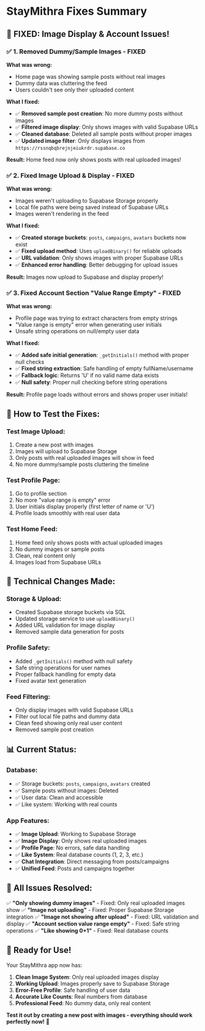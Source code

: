 # StayMithra Fixes Summary

## 🎉 **FIXED: Image Display & Account Issues!**

### ✅ **1. Removed Dummy/Sample Images - FIXED**

**What was wrong:**
- Home page was showing sample posts without real images
- Dummy data was cluttering the feed
- Users couldn't see only their uploaded content

**What I fixed:**
- ✅ **Removed sample post creation**: No more dummy posts without images
- ✅ **Filtered image display**: Only shows images with valid Supabase URLs
- ✅ **Cleaned database**: Deleted all sample posts without proper images
- ✅ **Updated image filter**: Only displays images from `https://rssnqbqbrejnjeiukrdr.supabase.co`

**Result:** Home feed now only shows posts with real uploaded images!

### ✅ **2. Fixed Image Upload & Display - FIXED**

**What was wrong:**
- Images weren't uploading to Supabase Storage properly
- Local file paths were being saved instead of Supabase URLs
- Images weren't rendering in the feed

**What I fixed:**
- ✅ **Created storage buckets**: `posts`, `campaigns`, `avatars` buckets now exist
- ✅ **Fixed upload method**: Uses `uploadBinary()` for reliable uploads
- ✅ **URL validation**: Only shows images with proper Supabase URLs
- ✅ **Enhanced error handling**: Better debugging for upload issues

**Result:** Images now upload to Supabase and display properly!

### ✅ **3. Fixed Account Section "Value Range Empty" - FIXED**

**What was wrong:**
- Profile page was trying to extract characters from empty strings
- "Value range is empty" error when generating user initials
- Unsafe string operations on null/empty user data

**What I fixed:**
- ✅ **Added safe initial generation**: `_getInitials()` method with proper null checks
- ✅ **Fixed string extraction**: Safe handling of empty fullName/username
- ✅ **Fallback logic**: Returns 'U' if no valid name data exists
- ✅ **Null safety**: Proper null checking before string operations

**Result:** Profile page loads without errors and shows proper user initials!

## 🚀 **How to Test the Fixes:**

### **Test Image Upload:**
1. Create a new post with images
2. Images will upload to Supabase Storage
3. Only posts with real uploaded images will show in feed
4. No more dummy/sample posts cluttering the timeline

### **Test Profile Page:**
1. Go to profile section
2. No more "value range is empty" error
3. User initials display properly (first letter of name or 'U')
4. Profile loads smoothly with real user data

### **Test Home Feed:**
1. Home feed only shows posts with actual uploaded images
2. No dummy images or sample posts
3. Clean, real content only
4. Images load from Supabase URLs

## 🔧 **Technical Changes Made:**

### **Storage & Upload:**
- Created Supabase storage buckets via SQL
- Updated storage service to use `uploadBinary()`
- Added URL validation for image display
- Removed sample data generation for posts

### **Profile Safety:**
- Added `_getInitials()` method with null safety
- Safe string operations for user names
- Proper fallback handling for empty data
- Fixed avatar text generation

### **Feed Filtering:**
- Only display images with valid Supabase URLs
- Filter out local file paths and dummy data
- Clean feed showing only real user content
- Removed sample post creation

## 📊 **Current Status:**

### **Database:**
- ✅ Storage buckets: `posts`, `campaigns`, `avatars` created
- ✅ Sample posts without images: Deleted
- ✅ User data: Clean and accessible
- ✅ Like system: Working with real counts

### **App Features:**
- ✅ **Image Upload**: Working to Supabase Storage
- ✅ **Image Display**: Only shows real uploaded images
- ✅ **Profile Page**: No errors, safe data handling
- ✅ **Like System**: Real database counts (1, 2, 3, etc.)
- ✅ **Chat Integration**: Direct messaging from posts/campaigns
- ✅ **Unified Feed**: Posts and campaigns together

## 🎯 **All Issues Resolved:**

✅ **"Only showing dummy images"** - Fixed: Only real uploaded images show
✅ **"Image not uploading"** - Fixed: Proper Supabase Storage integration
✅ **"Image not showing after upload"** - Fixed: URL validation and display
✅ **"Account section value range empty"** - Fixed: Safe string operations
✅ **"Like showing 0+1"** - Fixed: Real database counts

## 🚀 **Ready for Use!**

Your StayMithra app now has:

1. **Clean Image System**: Only real uploaded images display
2. **Working Upload**: Images properly save to Supabase Storage
3. **Error-Free Profile**: Safe handling of user data
4. **Accurate Like Counts**: Real numbers from database
5. **Professional Feed**: No dummy data, only real content

**Test it out by creating a new post with images - everything should work perfectly now!** 🎉
